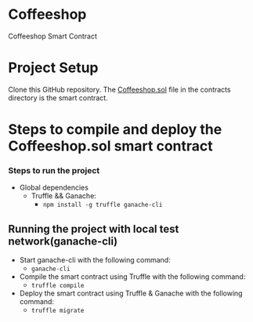 # Coffeeshop

Coffeeshop Smart Contract

Project Setup
============

Clone this GitHub repository. The [Coffeeshop.sol](./contracts/Coffeeshop.sol) file in the contracts directory is the smart contract.

# Steps to compile and deploy the Coffeeshop.sol smart contract

### Steps to run the project 
  - Global dependencies
    - Truffle && Ganache:
      - `npm install -g truffle ganache-cli`
  
## Running the project with local test network(ganache-cli)
    
   - Start ganache-cli with the following command:
       - `ganache-cli`
   - Compile the smart contract using Truffle with the following command:
      - `truffle compile`
   - Deploy the smart contract using Truffle & Ganache with the following command:
      - `truffle migrate`
      
      
